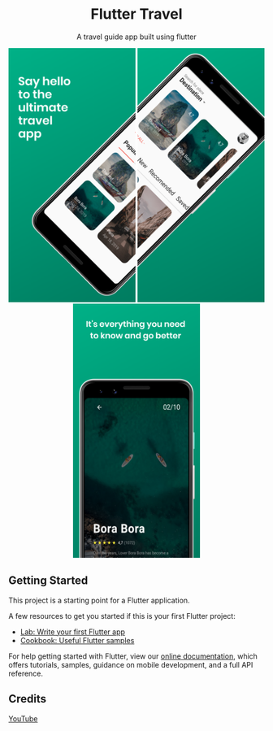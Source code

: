 <h1 align="center">Flutter Travel </h1>
<p align="center">A travel guide app built using flutter</p>

<p align="center">
    <img src="docs/1.png" height="500em"/>
    <img src="docs/2.png" height="500em"/>
    <img src="docs/3.png" height="500em"/>
</p>

## Getting Started

This project is a starting point for a Flutter application.

A few resources to get you started if this is your first Flutter project:

- [Lab: Write your first Flutter app](https://flutter.dev/docs/get-started/codelab)
- [Cookbook: Useful Flutter samples](https://flutter.dev/docs/cookbook)

For help getting started with Flutter, view our
[online documentation](https://flutter.dev/docs), which offers tutorials,
samples, guidance on mobile development, and a full API reference.

## Credits
[YouTube](https://youtu.be/WpiqL0yo-BY)
